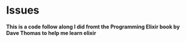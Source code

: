 # Issues

**This is a code follow along I did fromt the Programming Elixir book by Dave Thomas to help me learn elixir**


